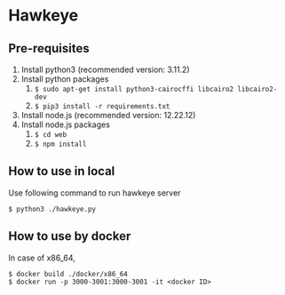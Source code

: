 # Hawkeye

## Pre-requisites
1. Install python3 (recommended version: 3.11.2)
2. Install python packages
    1. ```$ sudo apt-get install python3-cairocffi libcairo2 libcairo2-dev```
    2. ```$ pip3 install -r requirements.txt```
3. Install node.js (recommended version: 12.22.12)
4. Install node.js packages
    1. ```$ cd web```
    2. ```$ npm install```

## How to use in local
Use following command to run hawkeye server
```
$ python3 ./hawkeye.py
```

## How to use by docker
In case of x86_64,

```
$ docker build ./docker/x86_64
$ docker run -p 3000-3001:3000-3001 -it <docker ID>
```
